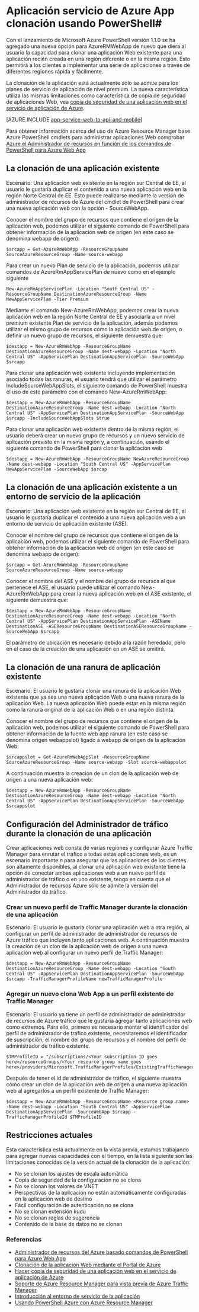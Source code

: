 <properties
    pageTitle="Uso de PowerShell la clonación de la aplicación Web"
    description="Aprenda a clonar sus aplicaciones Web a aplicaciones Web mediante PowerShell."
    services="app-service\web"
    documentationCenter=""
    authors="ahmedelnably"
    manager="stefsch"
    editor=""/>

<tags
    ms.service="app-service-web"
    ms.workload="web"
    ms.tgt_pltfrm="na"
    ms.devlang="na"
    ms.topic="article"
    ms.date="01/13/2016"
    ms.author="ahmedelnably"/>

# <a name="azure-app-service-app-cloning-using-powershell"></a>Aplicación servicio de Azure App clonación usando PowerShell#

Con el lanzamiento de Microsoft Azure PowerShell versión 1.1.0 se ha agregado una nueva opción para AzureRMWebApp de nuevo que diera al usuario la capacidad para clonar una aplicación Web existente para una aplicación recién creada en una región diferente o en la misma región. Esto permitirá a los clientes a implementar una serie de aplicaciones a través de diferentes regiones rápida y fácilmente.

La clonación de la aplicación está actualmente sólo se admite para los planes de servicio de aplicación de nivel premium. La nueva característica utiliza las mismas limitaciones como característica de copia de seguridad de aplicaciones Web, vea [copia de seguridad de una aplicación web en el servicio de aplicación de Azure](web-sites-backup.md).

[AZURE.INCLUDE [app-service-web-to-api-and-mobile](../../includes/app-service-web-to-api-and-mobile.md)] 

Para obtener información acerca del uso de Azure Resource Manager base Azure PowerShell cmdlets para administrar aplicaciones Web comprobar [Azure el Administrador de recursos en función de los comandos de PowerShell para Azure Web App](app-service-web-app-azure-resource-manager-powershell.md)

## <a name="cloning-an-existing-app"></a>La clonación de una aplicación existente ##

Escenario: Una aplicación web existente en la región sur Central de EE, al usuario le gustaría duplicar el contenido a una nueva aplicación web en la región Norte Central de EE. Esto puede realizarse mediante la versión de administrador de recursos de Azure del cmdlet de PowerShell para crear una nueva aplicación web con la opción - SourceWebApp.

Conocer el nombre del grupo de recursos que contiene el origen de la aplicación web, podemos utilizar el siguiente comando de PowerShell para obtener información de la aplicación web de origen (en este caso se denomina webapp de origen):

    $srcapp = Get-AzureRmWebApp -ResourceGroupName SourceAzureResourceGroup -Name source-webapp

Para crear un nuevo Plan de servicio de la aplicación, podemos utilizar comandos de AzureRmAppServicePlan de nuevo como en el ejemplo siguiente

    New-AzureRmAppServicePlan -Location "South Central US" -ResourceGroupName DestinationAzureResourceGroup -Name NewAppServicePlan -Tier Premium

Mediante el comando New-AzureRmWebApp, podemos crear la nueva aplicación web en la región Norte Central de EE y asociarla a un nivel premium existente Plan de servicio de la aplicación, además podemos utilizar el mismo grupo de recursos como la aplicación web de origen, o definir un nuevo grupo de recursos, el siguiente demuestra que:

    $destapp = New-AzureRmWebApp -ResourceGroupName DestinationAzureResourceGroup -Name dest-webapp -Location "North Central US" -AppServicePlan DestinationAppServicePlan -SourceWebApp $srcapp

Para clonar una aplicación web existente incluyendo implementación asociado todas las ranuras, el usuario tendrá que utilizar el parámetro IncludeSourceWebAppSlots, el siguiente comando de PowerShell muestra el uso de este parámetro con el comando New-AzureRmWebApp:

    $destapp = New-AzureRmWebApp -ResourceGroupName DestinationAzureResourceGroup -Name dest-webapp -Location "North Central US" -AppServicePlan DestinationAppServicePlan -SourceWebApp $srcapp -IncludeSourceWebAppSlots $true

Para clonar una aplicación web existente dentro de la misma región, el usuario deberá crear un nuevo grupo de recursos y un nuevo servicio de aplicación previsto en la misma región y, a continuación, usando el siguiente comando de PowerShell para clonar la aplicación web

    $destapp = New-AzureRmWebApp -ResourceGroupName NewAzureResourceGroup -Name dest-webapp -Location "South Central US" -AppServicePlan NewAppServicePlan -SourceWebApp $srcap

## <a name="cloning-an-existing-app-to-an-app-service-environment"></a>La clonación de una aplicación existente a un entorno de servicio de la aplicación ##

Escenario: Una aplicación web existente en la región sur Central de EE, al usuario le gustaría duplicar el contenido a una nueva aplicación web a un entorno de servicio de aplicación existente (ASE).

Conocer el nombre del grupo de recursos que contiene el origen de la aplicación web, podemos utilizar el siguiente comando de PowerShell para obtener información de la aplicación web de origen (en este caso se denomina webapp de origen):

    $srcapp = Get-AzureRmWebApp -ResourceGroupName SourceAzureResourceGroup -Name source-webapp

Conocer el nombre del ASE y el nombre del grupo de recursos al que pertenece el ASE, el usuario puede utilizar el comando New-AzureRmWebApp para crear la nueva aplicación web en el ASE existente, el siguiente demuestra que:

    $destapp = New-AzureRmWebApp -ResourceGroupName DestinationAzureResourceGroup -Name dest-webapp -Location "North Central US" -AppServicePlan DestinationAppServicePlan -ASEName DestinationASE -ASEResourceGroupName DestinationASEResourceGroupName -SourceWebApp $srcapp

El parámetro de ubicación es necesario debido a la razón heredado, pero en el caso de la creación de una aplicación en un ASE se omitirá. 

## <a name="cloning-an-existing-app-slot"></a>La clonación de una ranura de aplicación existente ##

Escenario: El usuario le gustaría clonar una ranura de la aplicación Web existente que ya sea una nueva aplicación Web o una nueva ranura de la aplicación Web. La nueva aplicación Web puede estar en la misma región como la ranura original de la aplicación Web o en una región distinta.

Conocer el nombre del grupo de recursos que contiene el origen de la aplicación web, podemos utilizar el siguiente comando de PowerShell para obtener información de la fuente web app ranura (en este caso se denomina origen webappslot) ligado a webapp de origen de la aplicación Web:

    $srcappslot = Get-AzureRmWebAppSlot -ResourceGroupName SourceAzureResourceGroup -Name source-webapp -Slot source-webappslot

A continuación muestra la creación de un clon de la aplicación web de origen a una nueva aplicación web:

    $destapp = New-AzureRmWebApp -ResourceGroupName DestinationAzureResourceGroup -Name dest-webapp -Location "North Central US" -AppServicePlan DestinationAppServicePlan -SourceWebApp $srcappslot

## <a name="configuring-traffic-manager-while-cloning-a-app"></a>Configuración del Administrador de tráfico durante la clonación de una aplicación ##

Crear aplicaciones web consta de varias regiones y configurar Azure Traffic Manager para enrutar el tráfico a todas estas aplicaciones web, es un escenario importante n para asegurar que las aplicaciones de los clientes son altamente disponibles, al clonar una aplicación web existente tiene la opción de conectar ambas aplicaciones web a un nuevo perfil de administrador de tráfico o en uno existente, tenga en cuenta que el Administrador de recursos Azure sólo se admite la versión del Administrador de tráfico.

### <a name="creating-a-new-traffic-manager-profile-while-cloning-a-app"></a>Crear un nuevo perfil de Traffic Manager durante la clonación de una aplicación ###

Escenario: El usuario le gustaría clonar una aplicación web a otra región, al configurar un perfil de administrador de administrador de recursos de Azure tráfico que incluyen tanto aplicaciones web. A continuación muestra la creación de un clon de la aplicación web de origen a una nueva aplicación web al configurar un nuevo perfil de Traffic Manager:

    $destapp = New-AzureRmWebApp -ResourceGroupName DestinationAzureResourceGroup -Name dest-webapp -Location "South Central US" -AppServicePlan DestinationAppServicePlan -SourceWebApp $srcapp -TrafficManagerProfileName newTrafficManagerProfile

### <a name="adding-new-cloned-web-app-to-an-existing-traffic-manager-profile"></a>Agregar un nuevo clona Web App a un perfil existente de Traffic Manager ###

Escenario: El usuario ya tiene un perfil de administrador de administrador de recursos de Azure tráfico que le gustaría agregar tanto aplicaciones web como extremos. Para ello, primero es necesario montar el identificador del perfil de administrador de tráfico existente, necesitaremos el identificador de suscripción, el nombre del grupo de recursos y el nombre del perfil de administrador de tráfico existente.

    $TMProfileID = "/subscriptions/<Your subscription ID goes here>/resourceGroups/<Your resource group name goes here>/providers/Microsoft.TrafficManagerProfiles/ExistingTrafficManagerProfileName"

Después de tener el id de administrador de tráfico, el siguiente muestra cómo crear un clon de la aplicación web de origen a una nueva aplicación web al agregarlos a un perfil existente de Traffic Manager:

    $destapp = New-AzureRmWebApp -ResourceGroupName <Resource group name> -Name dest-webapp -Location "South Central US" -AppServicePlan DestinationAppServicePlan -SourceWebApp $srcapp -TrafficManagerProfileId $TMProfileID

## <a name="current-restrictions"></a>Restricciones actuales ##

Esta característica está actualmente en la vista previa, estamos trabajando para agregar nuevas capacidades con el tiempo, en la lista siguiente son las limitaciones conocidas de la versión actual de la clonación de la aplicación:

- No se clonan los ajustes de escala automática
- Copia de seguridad de la configuración no se clona
- No se clonan los valores de VNET
- Perspectivas de la aplicación no están automáticamente configuradas en la aplicación web de destino
- Fácil configuración de autenticación no se clona
- No se clonan extensión kudu
- No se clonan reglas de sugerencia
- Contenido de la base de datos no se clonan


### <a name="references"></a>Referencias ###
- [Administrador de recursos del Azure basado comandos de PowerShell para Azure Web App](app-service-web-app-azure-resource-manager-powershell.md)
- [Clonación de la aplicación Web mediante el Portal de Azure](app-service-web-app-cloning-portal.md)
- [Hacer copia de seguridad de una aplicación web en el servicio de aplicación de Azure](web-sites-backup.md)
- [Soporte de Azure Resource Manager para vista previa de Azure Traffic Manager](../../articles/traffic-manager/traffic-manager-powershell-arm.md)
- [Introducción al entorno de servicio de la aplicación](app-service-app-service-environment-intro.md)
- [Usando PowerShell Azure con Azure Resource Manager](../powershell-azure-resource-manager.md)
